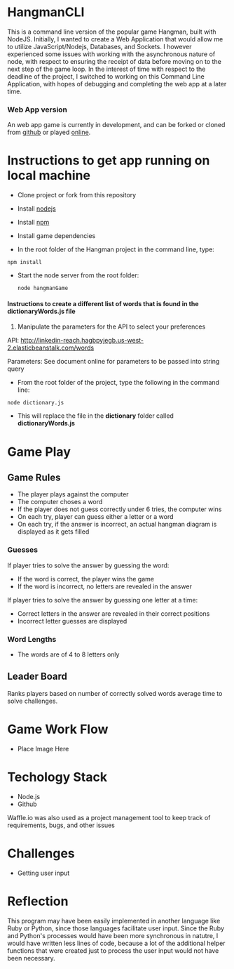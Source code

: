 # HangmanCLI
This is a command line version of the popular game Hangman, built with NodeJS. Initially, I wanted to create a Web Application that would allow me to utilize JavaScript/Nodejs, Databases, and Sockets. I however experienced some issues with working with the asynchronous nature of node, with respect to ensuring the receipt of data before moving on to the next step of the game loop. In the interest of time with respect to the deadline of the project, I switched to working on this Command Line Application, with hopes of debugging and completing the web app at a later time.


### Web App version
An web app game is currently in development, and can be forked or cloned from [github](https://github.com/tgreenidge/Hangman) or played [online](https://hangman-extreme.herokuapp.com/).

# Instructions to get app running on local machine

- Clone project or fork from this repository
- Install [nodejs](https://nodejs.org/en/)
- Install [npm](http://blog.npmjs.org/post/85484771375/how-to-install-npm)
- Install game dependencies

- In the root folder of the Hangman project in the command line, type:

 ```npm install```

- Start the node server from the root folder:
  
  ```node hangmanGame```


#### Instructions to create  a different list of words that is found in the dictionaryWords.js file
   
1. Manipulate the parameters for the API to select your preferences
 
API: http://linkedin-reach.hagbpyjegb.us-west-2.elasticbeanstalk.com/words
 
Parameters: See document online for parameters to be passed into string query

- From the root folder of the project, type the following in the command line:

``` node dictionary.js ```

- This will replace the file in the **dictionary** folder called **dictionaryWords.js**


# Game Play

## Game Rules
- The player plays against the computer 
- The computer choses a word
- If the player does not guess correctly under 6 tries, the computer wins
- On each try, player can guess either a letter or a word
- On each try, if the answer is incorrect, an actual hangman diagram is displayed as it gets filled
 

### Guesses
If player tries to solve the answer by guessing the word:
  - If the word is correct, the player wins the game
  - If the word is incorrect, no letters are revealed in the answer

If player tries to solve the answer by guessing one letter at a time:
  - Correct letters in the answer are revealed in their correct positions
  - Incorrect letter guesses are displayed

### Word Lengths 
- The words are of 4 to 8 letters only

## Leader Board
Ranks players based on number of correctly solved words average time to solve challenges.


# Game Work Flow

  * Place Image Here

# Techology Stack
- Node.js
- Github

Waffle.io was also used as a project management tool to keep track of requirements, bugs, and other issues

# Challenges
- Getting user input

# Reflection
This program may have been easily implemented in another language like Ruby or Python, since those
languages facilitate user input. Since the Ruby and Python's processes would have been more synchronous in natutre, I would have written less lines of code, because a lot of the additional helper functions that were created just to process the user input would not have been necessary.

